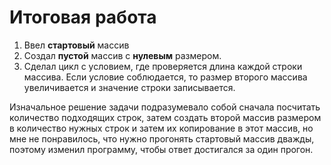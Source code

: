 # Итоговая работа

1. Ввел **стартовый** массив
1. Создал **пустой** массив с **нулевым** размером.
1. Сделал цикл с условием, где проверяется длина каждой строки массива. Если условие соблюдается, то размер второго массива увеличивается и значение строки записывается. 


Изначальное решение задачи подразумевало собой сначала посчитать количество подходящих строк, затем создать второй массив размером в количество нужных строк и затем их копирование в этот массив, но мне не понравилось, что нужно прогонять стартовый массив дважды, поэтому изменил программу, чтобы ответ достигался за один прогон.